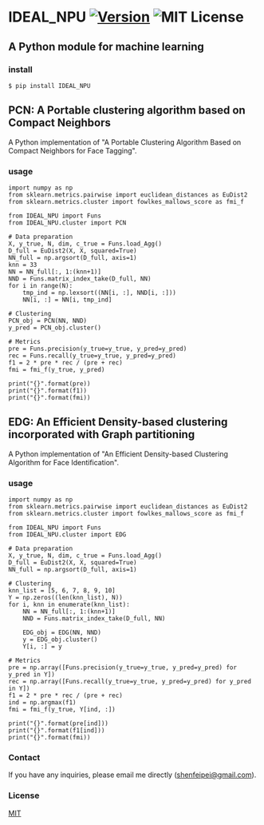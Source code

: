 # IDEAL_NPU [![Version][version-badge]][version-link] ![MIT License][license-badge]

## A Python module for machine learning

### install
```
$ pip install IDEAL_NPU
```

## PCN: A Portable clustering algorithm based on Compact Neighbors
A Python implementation of "A Portable Clustering Algorithm Based on Compact Neighbors
for Face Tagging".
### usage

```
import numpy as np
from sklearn.metrics.pairwise import euclidean_distances as EuDist2
from sklearn.metrics.cluster import fowlkes_mallows_score as fmi_f

from IDEAL_NPU import Funs
from IDEAL_NPU.cluster import PCN

# Data preparation
X, y_true, N, dim, c_true = Funs.load_Agg()
D_full = EuDist2(X, X, squared=True)
NN_full = np.argsort(D_full, axis=1)
knn = 33
NN = NN_full[:, 1:(knn+1)]
NND = Funs.matrix_index_take(D_full, NN)
for i in range(N):
    tmp_ind = np.lexsort((NN[i, :], NND[i, :]))
    NN[i, :] = NN[i, tmp_ind]

# Clustering
PCN_obj = PCN(NN, NND)
y_pred = PCN_obj.cluster()

# Metrics
pre = Funs.precision(y_true=y_true, y_pred=y_pred)
rec = Funs.recall(y_true=y_true, y_pred=y_pred)
f1 = 2 * pre * rec / (pre + rec)
fmi = fmi_f(y_true, y_pred)

print("{}".format(pre))
print("{}".format(f1))
print("{}".format(fmi))
```

## EDG: An Efficient Density-based clustering incorporated with Graph partitioning
A Python implementation of "An Efficient Density-based Clustering Algorithm for Face Identification".
### usage

```
import numpy as np
from sklearn.metrics.pairwise import euclidean_distances as EuDist2
from sklearn.metrics.cluster import fowlkes_mallows_score as fmi_f

from IDEAL_NPU import Funs
from IDEAL_NPU.cluster import EDG

# Data preparation
X, y_true, N, dim, c_true = Funs.load_Agg()
D_full = EuDist2(X, X, squared=True)
NN_full = np.argsort(D_full, axis=1)

# Clustering
knn_list = [5, 6, 7, 8, 9, 10]
Y = np.zeros((len(knn_list), N))
for i, knn in enumerate(knn_list):
    NN = NN_full[:, 1:(knn+1)]
    NND = Funs.matrix_index_take(D_full, NN)

    EDG_obj = EDG(NN, NND)
    y = EDG_obj.cluster()
    Y[i, :] = y

# Metrics
pre = np.array([Funs.precision(y_true=y_true, y_pred=y_pred) for y_pred in Y])
rec = np.array([Funs.recall(y_true=y_true, y_pred=y_pred) for y_pred in Y])
f1 = 2 * pre * rec / (pre + rec)
ind = np.argmax(f1)
fmi = fmi_f(y_true, Y[ind, :])

print("{}".format(pre[ind]))
print("{}".format(f1[ind]))
print("{}".format(fmi))
```

### Contact
If you have any inquiries, please email me directly (shenfeipei@gmail.com).

### License
[MIT](https://github.com/ShenfeiPei/IDEAL/blob/master/LICENSE)


[version-badge]:   https://img.shields.io/badge/version-0.1-brightgreen.svg
[version-link]:    https://pypi.python.org/pypi/douyin_image/
[license-badge]:   https://img.shields.io/github/license/pythonml/douyin_image.svg